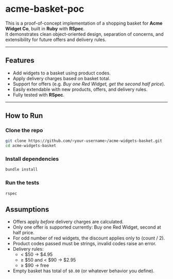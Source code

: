 # acme-basket-poc

This is a proof-of-concept implementation of a shopping basket for **Acme Widget Co**, built in **Ruby** with **RSpec**.  
It demonstrates clean object-oriented design, separation of concerns, and extensibility for future offers and delivery rules.  

---

## Features  
- Add widgets to a basket using product codes.  
- Apply delivery charges based on basket total.  
- Support for offers (e.g. *Buy one Red Widget, get the second half price*).  
- Easily extendable with new products, offers, and delivery rules.  
- Fully tested with **RSpec**.  

---

## How to Run  

### Clone the repo  
```bash
git clone https://github.com/<your-username>/acme-widgets-basket.git
cd acme-widgets-basket
```
### Install dependencies
```bash
bundle install
```
### Run the tests
```bash
rspec
```
## Assumptions

- Offers apply *before* delivery charges are calculated.
- Only one offer is supported currently: Buy one Red Widget, second at half price.
- For odd number of red widgets, the discount applies only to (count / 2).
- Product codes passed must be strings, invalid codes raise an error.
- Delivery rules:
   - < $50 → $4.95
   - ≥ $50 and < $90 → $2.95
   - ≥ $90 → free
- Empty basket has total of `$0.00` (or whatever behavior you define).
